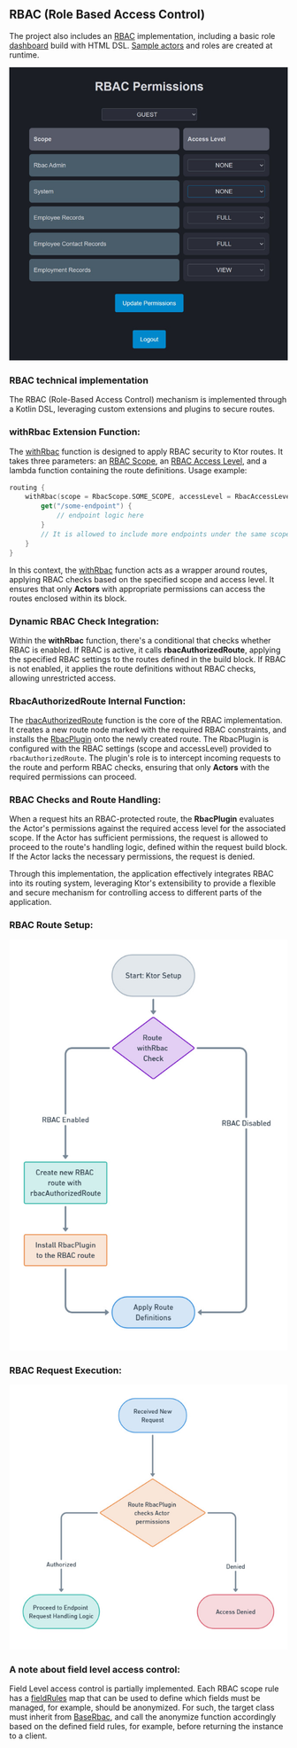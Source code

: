 ## RBAC (Role Based Access Control)

The project also includes an [RBAC](../kcrud-system/access/src/main/kotlin/kcrud/access/domain/rbac) implementation, including a basic role [dashboard](../kcrud-system/access/src/main/kotlin/kcrud/access/domain/rbac/view) build with HTML DSL.
[Sample actors](../kcrud-system/access/src/main/kotlin/kcrud/access/domain/actor/service/DefaultActorFactory.kt) and roles are created at runtime.

![RBAC Dashboard](screenshots/rbac_dashboard.jpg)

### RBAC technical implementation

The RBAC (Role-Based Access Control) mechanism is implemented through a Kotlin DSL, leveraging custom extensions
and plugins to secure routes.

### withRbac Extension Function:

The [withRbac](../kcrud-system/access/src/main/kotlin/kcrud/access/domain/rbac/plugin/WithRbac.kt) function is designed to apply RBAC security to Ktor routes. It takes three parameters:
an [RBAC Scope](../kcrud-system/database/src/main/kotlin/kcrud/database/schema/admin/rbac/type/RbacScope.kt), an [RBAC Access Level](../kcrud-system/database/src/main/kotlin/kcrud/database/schema/admin/rbac/type/RbacAccessLevel.kt), and a lambda function containing
the route definitions. Usage example:

```kotlin
routing {
    withRbac(scope = RbacScope.SOME_SCOPE, accessLevel = RbacAccessLevel.FULL) {
        get("/some-endpoint") {
            // endpoint logic here
        }
        // It is allowed to include more endpoints under the same scope and access level.
    }
}
```

In this context, the [withRbac](../kcrud-system/access/src/main/kotlin/kcrud/access/domain/rbac/plugin/WithRbac.kt) function acts as a wrapper around routes, applying RBAC checks based on the specified
scope and access level. It ensures that only **Actors** with appropriate permissions can access the routes enclosed within its block.

### Dynamic RBAC Check Integration:

Within the **withRbac** function, there's a conditional that checks whether RBAC is enabled.
If RBAC is active, it calls **rbacAuthorizedRoute**, applying the specified RBAC settings to the routes defined in the build block.
If RBAC is not enabled, it applies the route definitions without RBAC checks, allowing unrestricted access.

### RbacAuthorizedRoute Internal Function:

The [rbacAuthorizedRoute](../kcrud-system/access/src/main/kotlin/kcrud/access/domain/rbac/plugin/RbacAuthorizedRoute.kt) function is the core of the RBAC implementation. It creates a new route node marked with the required RBAC constraints,
and installs the [RbacPlugin](../kcrud-system/access/src/main/kotlin/kcrud/access/domain/rbac/plugin/RbacPlugin.kt) onto the newly created route. The RbacPlugin is configured with the RBAC settings (scope and accessLevel)
provided to `rbacAuthorizedRoute`. The plugin's role is to intercept incoming requests to the route and perform RBAC checks,
ensuring that only **Actors** with the required permissions can proceed.

### RBAC Checks and Route Handling:

When a request hits an RBAC-protected route, the **RbacPlugin** evaluates the Actor's permissions against the required access level
for the associated scope. If the Actor has sufficient permissions, the request is allowed to proceed to the route's handling logic,
defined within the request build block. If the Actor lacks the necessary permissions, the request is denied.

Through this implementation, the application effectively integrates RBAC into its routing system, leveraging Ktor's extensibility
to provide a flexible and secure mechanism for controlling access to different parts of the application.

### RBAC Route Setup:

![RBAC Route setup](./screenshots/rbac_setup.jpg)

### RBAC Request Execution:

![RBAC Request Execution](./screenshots/rbac_request.jpg)

### A note about field level access control:

Field Level access control is partially implemented. Each RBAC scope rule has a [fieldRules](../kcrud-system/access/src/main/kotlin/kcrud/access/domain/rbac/model/field) map that
can be used to define which fields must be managed, for example, should be anonymized. For such, the target class
must inherit from [BaseRbac](../kcrud-system/access/src/main/kotlin/kcrud/access/domain/rbac/model/base/BaseRbac.kt), and call the anonymize function accordingly based on the defined field rules,
for example, before returning the instance to a client.

